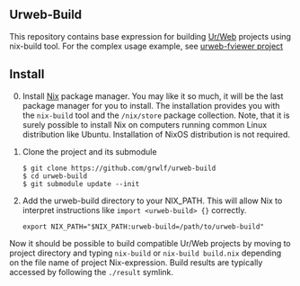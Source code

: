 Urweb-Build
-----------

This repository contains base expression for building
[Ur/Web](http://impredicative.com/ur/)
projects using nix-build tool. For the complex usage example, see
[urweb-fviewer project](https://github.com/grwlf/urweb-fviewer)


Install
-------

0. Install [Nix](http://nixos.org/nix/) package manager. You may like it so much,
   it will be the last package manager for you to install. The installation provides
   you with the `nix-build` tool and the `/nix/store` package collection.
   Note, that it is surely possible to install Nix on computers running common
   Linux distribution like Ubuntu. Installation of NixOS distribution is not
   required.

1. Clone the project and its submodule
   ```
   $ git clone https://github.com/grwlf/urweb-build
   $ cd urweb-build
   $ git submodule update --init
   ```

2. Add the urweb-build directory to your NIX\_PATH. This will allow Nix to
   interpret instructions like `import <urweb-build> {}` correctly.
   ```
   export NIX_PATH="$NIX_PATH:urweb-build=/path/to/urweb-build"
   ```

Now it should be possible to build compatible Ur/Web projects by moving to
project directory and typing `nix-build` or `nix-build build.nix` depending on
the file name of project Nix-expression. Build results are typically accessed by
following the `./result` symlink.
